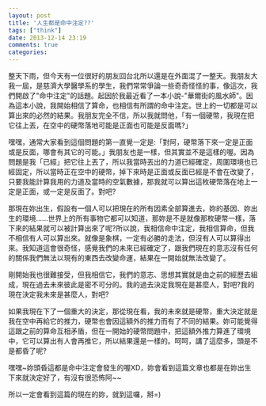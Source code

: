 ```yaml
---
layout: post
title: '人生都是命中注定??'
tags: ["think"]
date: 2013-12-14 23:19
comments: true
categories: 
---
```

整天下雨，但今天有一位很好的朋友回台北所以還是在外面混了一整天。我朋友大我一屆，是慈濟大學醫學系的學生，我們常常爭論一些奇奇怪怪的事，像這次，我們開啟了"命中注定"的話題。起因於我最近看了一本小說-"華爾街的風水師"。因為這本小說，我開始相信了算命，也相信有所謂的命中注定。世上的一切都是可以算出來的必然的結果。我朋友完全不信，所以我就問他，「有一個硬幣，我現在把它往上丟，在空中的硬幣落地可能是正面也可能是反面嗎?」
<!--more-->

嘿嘿，通常大家看到這個問題的第一直覺一定是:「對阿，硬幣落下來一定是正面或是反面，哪會有其它的可能。」我朋友也是一樣，但其實並不是這樣的喔。因為問題是我「已經」把它往上丟了，所以我當時丟出的力道已經確定，周圍環境也已經固定，所以當時正在空中的硬幣，掉下來時是正面或反面已經是不會在改變了，只要我能計算我用的力道及當時的空氣數據，那我就可以算出這枚硬幣落在地上一定是正面，或一定是反面了。對吧?

那現在妳出生，假設有一個人可以把現在的所有因素全部算進去，妳的基因、妳出生的環境......世界上的所有事物它都可以知道，那妳是不是就像那枚硬幣一樣，落下來的結果就可以被計算出來了呢?所以說，我相信命中注定，我相信算命，但我不相信有人可以算出來。就像是象棋，一定有必勝的走法，但沒有人可以算得出來。我知道這會很奇怪，感覺我們的未來已經確定了，跟我們現在的意志沒有任何的關係我們無法以現有的東西去改變命運，結果在一開始就無法改變了。

剛開始我也很難接受，但我相信它，我們的意志、思想其實就是由之前的經歷去組成，現在過去未來彼此是密不可分的。我的過去決定我現在是甚麼人，對吧?我的現在決定我未來是甚麼人，對吧?

如果我現在下了一個重大的決定，那從現在看，我的未來就是硬幣，重大決定就是我在空中再給它的推力，硬幣也會因這額外的推力而有了不同的結果。妳可能覺得這跟之前的算命互相矛盾，但在一開始的硬幣問題中，把這額外推力算進了環境中，它可以算出有人會再推它，所以結果還是一樣的。呵呵，講了這麼多，頭是不是都昏了呢?

嘿嘿~妳頭昏這都是命中注定會發生的喔XD，妳會看到這篇文章也都是在妳出生下來就決定好了，有沒有很恐怖阿~~

所以一定會看到這篇的現在的妳，就到這囉，掰=)